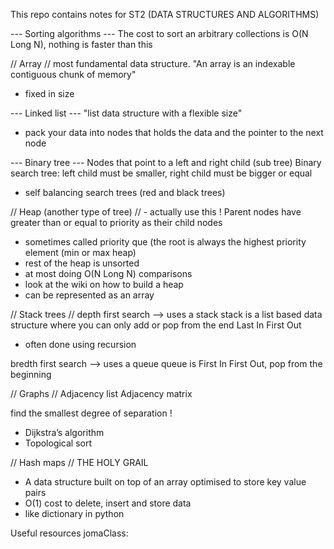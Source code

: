 This repo contains notes for ST2 (DATA STRUCTURES AND ALGORITHMS)  
   
--- Sorting algorithms ---
The cost to sort an arbitrary collections is O(N Long N), nothing is faster than this 

// Array //
most fundamental data structure. 
"An array is an indexable contiguous chunk of memory"
- fixed in size

--- Linked list --- 
"list data structure with a flexible size"
- pack your data into nodes that holds the data and the pointer to the next node

--- Binary tree ---
Nodes that point to a left and right child (sub tree) 
Binary search tree: left child must be smaller, right child must be bigger or equal
- self balancing search trees (red and black trees)

// Heap (another type of tree) // - actually use this !
Parent nodes have greater than or equal to priority as their child nodes 
- sometimes called priority que (the root is always the highest priority element (min or max heap)
- rest of the heap is unsorted
- at most doing O(N Long N) comparisons
- look at the wiki on how to build a heap
- can be represented as an array

// Stack trees // 
depth first search --> uses a stack 
stack is a list based data structure where you can only add or pop from the end Last In First Out
  - often done using recursion

bredth first search --> uses a queue 
queue is First In First Out, pop from the beginning 

// Graphs //
Adjacency list 
Adjacency matrix 

find the smallest degree of separation !
- Dijkstra’s algorithm
- Topological sort

// Hash maps //
THE HOLY GRAIL
- A data structure built on top of an array optimised to store key value pairs
- O(1) cost to delete, insert and store  data
- like dictionary in python

Useful resources
jomaClass:
